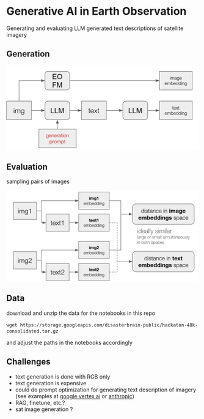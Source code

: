 # Generative AI in Earth Observation

Generating and evaluating LLM generated text descriptions of satellite imagery

## Generation

![process](imgs/process.png) 

## Evaluation

sampling pairs of images

![process](imgs/evaluation.png) 

## Data

download and unzip the data for the notebooks in this repo

```
wget https://storage.googleapis.com/disasterbrain-public/hackaton-48k-consolidated.tar.gz
```

and adjust the paths in the notebooks accordingly

## Challenges

- text generation is done with RGB only
- text generation is expensive
- could do prompt optimization for generating text description of imagery (see examples at [google vertex ai](https://cloud.google.com/vertex-ai/generative-ai/docs/learn/prompts/prompt-optimizer) or [anthropic](https://docs.anthropic.com/en/docs/build-with-claude/prompt-engineering/prompt-improver))
- RAG, finetune, etc.?
- sat image generation ?
